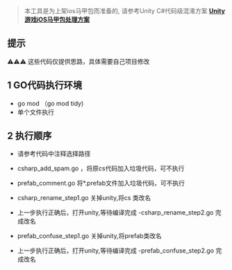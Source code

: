 ﻿>本工具是为上架ios马甲包而准备的, 请参考Unity C#代码级混淆方案   **[Unity游戏iOS马甲包处理方案](https://zhuanlan.zhihu.com/p/523090660)**

## 提示
:warning::warning::warning: 这些代码仅提供思路，具体需要自己项目修改

## 1 GO代码执行环境

- go mod （go mod tidy)
- 单个文件执行
 

## 2 执行顺序
- 请参考代码中注释选择路径
-  csharp_add_spam.go ，将原cs代码加入垃圾代码，可不执行

- prefab_comment.go 将*.prefab文件加入垃圾代码，可不执行

- csharp_rename_step1.go 关掉unity,将cs 类改名
- 上一步执行正确后，打开unity,等待编译完成
-csharp_rename_step2.go 完成改名


- prefab_confuse_step1.go 关掉unity,将prefab类改名
- 上一步执行正确后，打开unity,等待编译完成
-prefab_confuse_step2.go 完成改名
